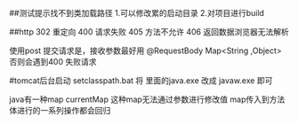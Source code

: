##测试提示找不到类加载路径
  1.可以修改累的启动目录
  2.对项目进行build
  
 ##http    302 重定向  400  请求失败  405 方法不允许   406 返回数据浏览器无法解析
 
 使用post  提交请求是，接收参数最好用 @RequestBody Map<String ,Object>  否则会遇到400  失败请求  
 
 #tomcat后台启动
  setclasspath.bat  将  里面的java.exe  改成 javaw.exe  即可
  
  
  java有一种map  currentMap  这种map无法通过参数进行修改值   map传入到方法体进行的一系列操作都会回归